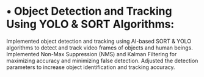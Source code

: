 # •	Object Detection and Tracking Using YOLO & SORT Algorithms:
Implemented object detection and tracking using AI-based SORT &amp; YOLO algorithms to detect and track video frames of objects and human beings. Implemented Non-Max Suppression (NMS) and Kalman Filtering for maximizing accuracy and minimizing false detection. Adjusted the detection parameters to increase object identification and tracking accuracy.

